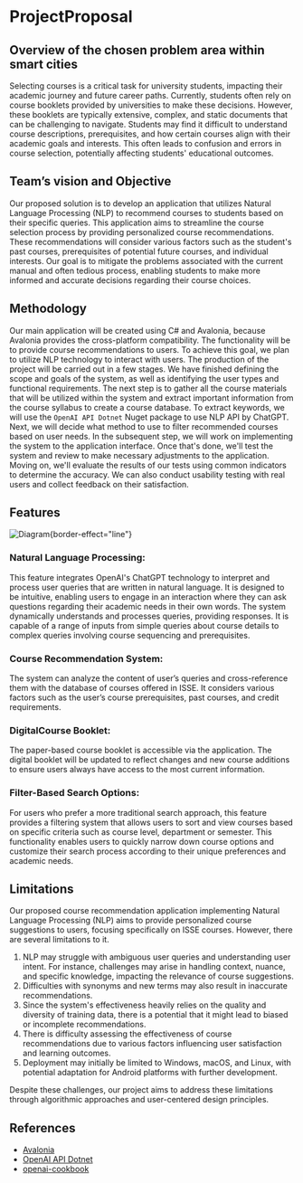 # ProjectProposal

## Overview of the chosen problem area within smart cities

Selecting courses is a critical task for university students, impacting their academic journey and future career paths.
Currently, students often rely on course booklets provided by universities to make these decisions.
However, these booklets are typically extensive, complex, and static documents that can be challenging to navigate.
Students may find it difficult to understand course descriptions, prerequisites, and how certain courses align with their academic goals and
interests.
This often leads to confusion and errors in course selection, potentially affecting students' educational outcomes.

## Team’s vision and Objective

Our proposed solution is to develop an application that utilizes Natural Language Processing (NLP) to recommend courses to students based on
their specific queries. This application aims to streamline the course selection process by providing personalized course recommendations.
These recommendations will consider various factors such as the student's past courses, prerequisites of potential future courses, and
individual interests. Our goal is to mitigate the problems associated with the current manual and often tedious process, enabling students
to make more informed and accurate decisions regarding their course choices.

## Methodology

Our main application will be created using C# and Avalonia, because Avalonia provides the cross-platform compatibility.
The functionality will be to provide course recommendations to users.
To achieve this goal, we plan to utilize NLP technology to interact with users.
The production of the project will be carried out in a few stages.
We have finished defining the scope and goals of the system, as well as identifying the user types and functional requirements.
The next step is to gather all the course materials that will be utilized within the system and extract important information from the
course syllabus to create a course database.
To extract keywords, we will use the `OpenAI API Dotnet` Nuget package to use NLP API by ChatGPT.
Next, we will decide what method to use to filter recommended courses based on user needs.
In the subsequent step, we will work on implementing the system to the application interface.
Once that's done, we'll test the system and review to make necessary adjustments to the application.
Moving on, we'll evaluate the results of our tests using common indicators to determine the accuracy.
We can also conduct usability testing with real users and collect feedback on their satisfaction.

## Features

![Diagram](diagram.png){border-effect="line"}

### Natural Language Processing:

This feature integrates OpenAI's ChatGPT technology to interpret and process user queries that are written in natural language.
It is designed to be intuitive, enabling users to engage in an interaction where they can ask questions regarding their academic needs in
their own words.
The system dynamically understands and processes queries, providing responses.
It is capable of a range of inputs from simple queries about course details to complex queries involving course sequencing and
prerequisites.

### Course Recommendation System:

The system can analyze the content of user’s queries and cross-reference them with the database of courses offered in ISSE.
It considers various factors such as the user’s course prerequisites, past courses, and credit requirements.

### DigitalCourse Booklet:

The paper-based course booklet is accessible via the application.
The digital booklet will be updated to reflect changes and new course additions to ensure users always have access to the most current
information.

### Filter-Based Search Options:

For users who prefer a more traditional search approach, this feature provides a filtering system that allows users to sort and view courses
based on specific criteria such as course level, department or semester.
This functionality enables users to quickly narrow down course options and customize their search process according to their unique
preferences and academic needs.

## Limitations

Our proposed course recommendation application implementing Natural Language Processing (NLP) aims to provide personalized course
suggestions to users, focusing specifically on ISSE courses. However, there are several limitations to it.

1. NLP may struggle with ambiguous user queries and understanding user intent. For instance, challenges may arise in handling context,
   nuance, and specific knowledge, impacting the relevance of course suggestions.
2. Difficulties with synonyms and new terms may also result in inaccurate recommendations.
3. Since the system's effectiveness heavily relies on the quality and diversity of training data, there is a potential that it might lead to
   biased or incomplete recommendations.
4. There is difficulty assessing the effectiveness of course recommendations due to various factors influencing user satisfaction and
   learning outcomes.
5. Deployment may initially be limited to Windows, macOS, and Linux, with potential adaptation for Android platforms with further
   development.

Despite these challenges, our project aims to address these limitations through algorithmic approaches and user-centered design principles.

## References

* [Avalonia](https://avaloniaui.net/)
* [OpenAI API Dotnet](https://github.com/OkGoDoIt/OpenAI-API-dotnet)
* [openai-cookbook](https://github.com/openai/openai-cookbook/blob/main/examples/Question_answering_using_embeddings.ipynb)